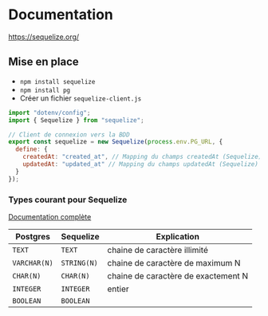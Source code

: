 # Documentation

<https://sequelize.org/>

## Mise en place

- `npm install sequelize`
- `npm install pg`
- Créer un fichier `sequelize-client.js`

```js
import "dotenv/config";
import { Sequelize } from "sequelize";

// Client de connexion vers la BDD
export const sequelize = new Sequelize(process.env.PG_URL, {
  define: {
    createdAt: "created_at", // Mapping du champs createdAt (Sequelize) vers created_at (BDD Postgres)
    updatedAt: "updated_at" // Mapping du champs updatedAt (Sequelize) vers updated_at (BDD Postgres)
  }
});
```

### Types courant pour Sequelize

[Documentation complète](https://sequelize.org/docs/v7/models/data-types/)

| Postgres     | Sequelize   | Explication                         |
| ------------ | ----------- | ----------------------------------- |
| `TEXT`       | `TEXT`      | chaine de caractère illimité        |
| `VARCHAR(N)` | `STRING(N)` | chaine de caractère de maximum N    |
| `CHAR(N)`    | `CHAR(N)`   | chaine de caractère de exactement N |
| `INTEGER`    | `INTEGER`   | entier                              |
| `BOOLEAN`    | `BOOLEAN`   |                                     |
